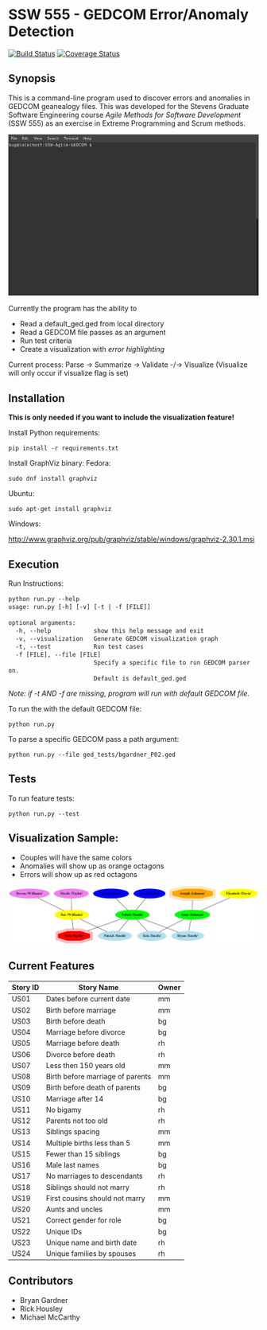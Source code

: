 # SSW 555 - GEDCOM Error/Anomaly Detection
[![Build Status](https://travis-ci.org/rickhousley/SSW-Agile-GEDCOM.svg?branch=master)](https://travis-ci.org/rickhousley/SSW-Agile-GEDCOM) [![Coverage Status](https://coveralls.io/repos/github/rickhousley/SSW-Agile-GEDCOM/badge.svg?branch=master)](https://coveralls.io/github/rickhousley/SSW-Agile-GEDCOM?branch=master)

## Synopsis
This is a command-line program used to discover errors and anomalies in GEDCOM geanealogy files. This was developed for the Stevens Graduate Software Engineering course *Agile Methods for Software Development* (SSW 555) as an exercise in Extreme Programming and Scrum methods.

![Shell Example](/imgs/term_ex.gif)

Currently the program has the ability to
* Read a default_ged.ged from local directory
* Read a GEDCOM file passes as an argument
* Run test criteria
* Create a visualization with *error highlighting*

Current process:
Parse -> Summarize -> Validate -/-> Visualize
(Visualize will only occur if visualize flag is set)

## Installation
**This is only needed if you want to include the visualization feature!**

Install Python requirements:
```
pip install -r requirements.txt
```
Install GraphViz binary:
Fedora:
```
sudo dnf install graphviz
```
Ubuntu:
```
sudo apt-get install graphviz
```
Windows:

http://www.graphviz.org/pub/graphviz/stable/windows/graphviz-2.30.1.msi

## Execution

Run Instructions:
```
python run.py --help
usage: run.py [-h] [-v] [-t | -f [FILE]]

optional arguments:
  -h, --help            show this help message and exit
  -v, --visualization   Generate GEDCOM visualization graph
  -t, --test            Run test cases
  -f [FILE], --file [FILE]
                        Specify a specific file to run GEDCOM parser on.
                        Default is default_ged.ged

```
*Note: if -t AND -f are missing, program will run with default GEDCOM file.*

To run the with the default GEDCOM file:
```
python run.py
```

To parse a specific GEDCOM pass a path argument:
```
python run.py --file ged_tests/bgardner_P02.ged
```

## Tests
To run feature tests:
```
python run.py --test
```
## Visualization Sample:
* Couples will have the same colors
* Anomalies will show up as orange octagons
* Errors will show up as red octagons

![Sample Visualization](/imgs/sample_tree.png)


## Current Features
| Story ID | Story Name                | Owner |
|----------|---------------------------|-------|
| US01     | Dates before current date | mm    |
| US02     | Birth before marriage     | mm    |
| US03     | Birth before death        | bg    |
| US04     | Marriage before divorce   | bg    |
| US05     | Marriage before death     | rh    |
| US06     | Divorce before death      | rh    |
| US07     | Less then 150 years old   | mm    |
| US08     | Birth before marriage of parents  | mm    |
| US09     | Birth before death of parents     | bg    |
| US10     | Marriage after 14         | bg    |
| US11     | No bigamy                 | rh    |
| US12     | Parents not too old       | rh    |
| US13     | Siblings spacing          | mm    |
| US14     | Multiple births less than 5       | mm    |
| US15     | Fewer than 15 siblings    | bg    |
| US16     | Male last names           | bg    |
| US17     | No marriages to descendants       | rh    |
| US18     | Siblings should not marry | rh    |
| US19     | First cousins should not marry    | mm    |
| US20     | Aunts and uncles          | mm    |
| US21     | Correct gender for role   | bg
| US22     | Unique IDs                | bg    |
| US23     | Unique name and birth date| rh    |
| US24     | Unique families by spouses| rh    |


## Contributors
+ Bryan Gardner
+ Rick Housley
+ Michael McCarthy
